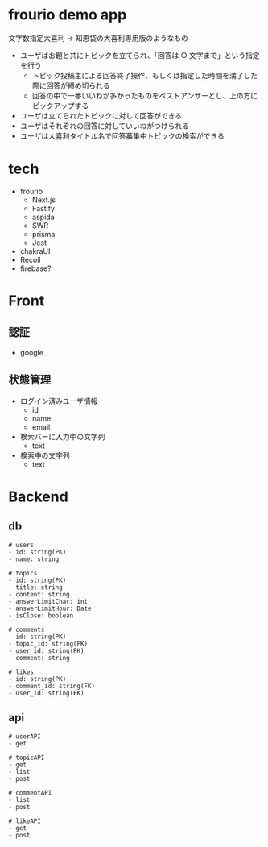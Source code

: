 # frourio demo app

文字数指定大喜利
→ 知恵袋の大喜利専用版のようなもの

- ユーザはお題と共にトピックを立てられ、「回答は ○ 文字まで」という指定を行う
  - トピック投稿主による回答終了操作、もしくは指定した時間を満了した際に回答が締め切られる
  - 回答の中で一番いいねが多かったものをベストアンサーとし、上の方にピックアップする
- ユーザは立てられたトピックに対して回答ができる
- ユーザはそれぞれの回答に対していいねがつけられる
- ユーザは大喜利タイトル名で回答募集中トピックの検索ができる

# tech

- frourio
  - Next.js
  - Fastify
  - aspida
  - SWR
  - prisma
  - Jest
- chakraUI
- Recoil
- firebase?

# Front

## 認証

- google

## 状態管理

- ログイン済みユーザ情報
  - id
  - name
  - email
- 検索バーに入力中の文字列
  - text
- 検索中の文字列
  - text

# Backend

## db

```
# users
- id: string(PK)
- name: string

# topics
- id: string(PK)
- title: string
- content: string
- answerLimitChar: int
- answerLimitHour: Date
- isClose: boolean

# comments
- id: string(PK)
- topic_id: string(FK)
- user_id: string(FK)
- comment: string

# likes
- id: string(PK)
- comment_id: string(FK)
- user_id: string(FK)
```

## api

```
# userAPI
- get

# topicAPI
- get
- list
- post

# commentAPI
- list
- post

# likeAPI
- get
- post
```
